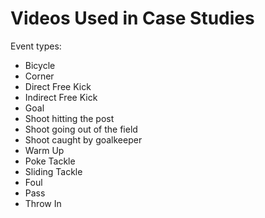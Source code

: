 # Videos Used in Case Studies
Event types:
* Bicycle
* Corner
* Direct Free Kick
* Indirect Free Kick
* Goal
* Shoot hitting the post
* Shoot going out of the field
* Shoot caught by goalkeeper
* Warm Up
* Poke Tackle
* Sliding Tackle
* Foul
* Pass
* Throw In
